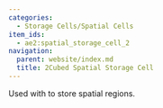 ```yaml
---
categories:
  - Storage Cells/Spatial Cells
item_ids:
  - ae2:spatial_storage_cell_2
navigation:
  parent: website/index.md
  title: 2Cubed Spatial Storage Cell
---
```


Used with <ItemLink id="spatial_io_port"/> to
store spatial regions.

<RecipeFor id="spatial_storage_cell_2" />
